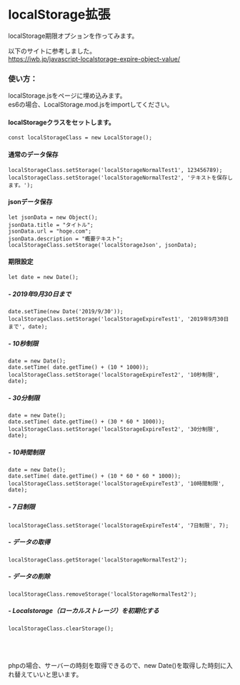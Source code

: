 # localStorage拡張
 localStorage期限オプションを作ってみます。

 以下のサイトに参考しました。  
<a href="https://iwb.jp/javascript-localstorage-expire-object-value/" target="_blank">https://iwb.jp/javascript-localstorage-expire-object-value/</a>  

 ### 使い方：
 localStorage.jsをページに埋め込みます。  
 es6の場合、LocalStorage.mod.jsをimportしてください。
 
  #### localStorageクラスをセットします。  
 ```const localStorageClass = new LocalStorage();```

#### 通常のデータ保存 

```  
localStorageClass.setStorage('localStorageNormalTest1', 123456789);
localStorageClass.setStorage('localStorageNormalTest2', 'テキストを保存します。');  
```  

#### jsonデータ保存
```
let jsonData = new Object();
jsonData.title = "タイトル";
jsonData.url = "hoge.com";
jsonData.description = "概要テキスト";
localStorageClass.setStorage('localStorageJson', jsonData);
```

#### 期限設定 
``` 
let date = new Date();
``` 
##### - 2019年9月30日まで
```  
date.setTime(new Date('2019/9/30'));
localStorageClass.setStorage('localStorageExpireTest1', '2019年9月30日まで', date);  
```  
##### - 10秒制限
```  
date = new Date();
date.setTime( date.getTime() + (10 * 1000));
localStorageClass.setStorage('localStorageExpireTest2', '10秒制限', date);  
```  
##### - 30分制限
```  
date = new Date();
date.setTime( date.getTime() + (30 * 60 * 1000));
localStorageClass.setStorage('localStorageExpireTest2', '30分制限', date);  
```  
##### - 10時間制限
```  
date = new Date();
date.setTime( date.getTime() + (10 * 60 * 60 * 1000));
localStorageClass.setStorage('localStorageExpireTest3', '10時間制限', date);  
```  
##### - 7日制限
```  
localStorageClass.setStorage('localStorageExpireTest4', '7日制限', 7);  
```  
##### - データの取得
```  
localStorageClass.getStorage('localStorageNormalTest2');  
```  
##### - データの削除
```  
localStorageClass.removeStorage('localStorageNormalTest2');  
```  
##### - Localstorage（ローカルストレージ）を初期化する
```  
localStorageClass.clearStorage();  
```
<br /><br /><br />
phpの場合、サーバーの時刻を取得できるので、new Date()を取得した時刻に入れ替えていいと思います。





